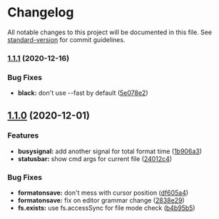 # Changelog

All notable changes to this project will be documented in this file. See [standard-version](https://github.com/conventional-changelog/standard-version) for commit guidelines.

### [1.1.1](https://github.com/utkarshgupta137/atom-formatters-python/compare/v1.1.0...v1.1.1) (2020-12-16)


### Bug Fixes

* **black:** don't use --fast by default ([5e078e2](https://github.com/utkarshgupta137/atom-formatters-python/commit/5e078e2d1a92352cdfd43d50b3835c2d05003f84))

## [1.1.0](https://github.com/utkarshgupta137/atom-formatters-python/compare/v1.0.2...v1.1.0) (2020-12-01)


### Features

* **busysignal:** add another signal for total format time ([1b906a3](https://github.com/utkarshgupta137/atom-formatters-python/commit/1b906a387784a09103c55b2face1867e93ff5364))
* **statusbar:** show cmd args for current file ([24012c4](https://github.com/utkarshgupta137/atom-formatters-python/commit/24012c4cca009ca2bb410cf40a28ad84a28164e2))


### Bug Fixes

* **formatonsave:** don't mess with cursor position ([df605a4](https://github.com/utkarshgupta137/atom-formatters-python/commit/df605a48396f0bd09b7648fdcfe331124d94e369))
* **formatonsave:** fix on editor grammar change ([2838e29](https://github.com/utkarshgupta137/atom-formatters-python/commit/2838e2901005c35fd60c235cffcb53a60d9c59e0))
* **fs.exists:** use fs.accessSync for file mode check ([b4b95b5](https://github.com/utkarshgupta137/atom-formatters-python/commit/b4b95b5804e69f7bff6a590d9b0812359585ece6))
